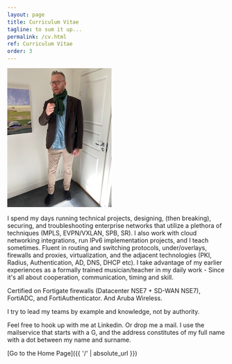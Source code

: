 ```yaml
---
layout: page
title: Curriculum Vitae
tagline: to sum it up...
permalink: /cv.html
ref: Curriculum Vitae
order: 3
---
```


![Me](/jag.jpg)

I spend my days running technical projects, designing, (then breaking), securing, and troubleshooting enterprise networks that utilize a plethora of techniques (MPLS, EVPN/VXLAN, SPB, SR). I also work with cloud networking integrations, run IPv6 implementation projects, and I teach sometimes. Fluent in routing and switching protocols, under/overlays, firewalls and proxies, virtualization, and the adjacent technologies (PKI, Radius, Authentication, AD, DNS, DHCP etc). I take advantage of my earlier experiences as a formally trained musician/teacher in my daily work - Since it's all about cooperation, communication, timing and skill.

Certified on Fortigate firewalls (Datacenter NSE7 + SD-WAN NSE7), FortiADC, and FortiAuthenticator. And Aruba Wireless.

I try to lead my teams by example and knowledge, not by authority.

Feel free to hook up with me at Linkedin. Or drop me a mail.
I use the mailservice that starts with a G, and the address constitutes of my full name with a dot between my name and surname. 

[Go to the Home Page]({{ '/' | absolute_url }})